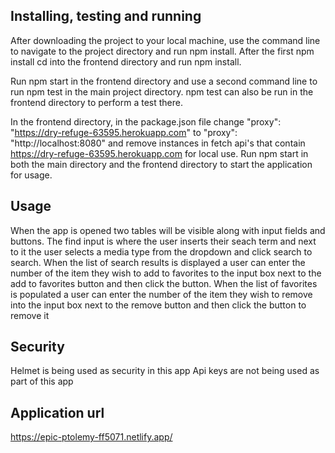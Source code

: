 ## Installing, testing and running

After downloading the project to your local machine, use the command line to navigate to the project directory and run npm install.
After the first npm install cd into the frontend directory and run npm install.

Run npm start in the frontend directory and use a second command line to run npm test in the main project directory.
npm test can also be run in the frontend directory to perform a test there.

In the frontend directory, in the package.json file change "proxy": "https://dry-refuge-63595.herokuapp.com" to "proxy": "http://localhost:8080" and remove instances in fetch api's that contain https://dry-refuge-63595.herokuapp.com for local use.
Run npm start in both the main directory and the frontend directory to start the application for usage.


## Usage

When the app is opened two tables will be visible along with input fields and buttons.
The find input is where the user inserts their seach term and next to it the user selects a media type from the dropdown and click search to search.
When the list of search results is displayed a user can enter the number of the item they wish to add to favorites to the input box next to the add to favorites button and then click the button.
When the list of favorites is populated a user can enter the number of the item they wish to remove into the input box next to the remove button and then click the button to remove it


## Security

Helmet is being used as security in this app
Api keys are not being used as part of this app


## Application url

https://epic-ptolemy-ff5071.netlify.app/
